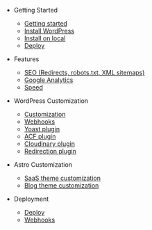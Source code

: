 - Getting Started

  - [Getting started](README.md 'How to get started with AstroWP')
  - [Install WordPress](install-wordpress.md 'How to install headless WordPress')
  - [Install on local](local-install.md 'How to install and clone AstroWP on your local machine')
  - [Deploy](deploy.md 'How to deploy your AstroWP site')
  
- Features

  - [SEO (Redirects, robots.txt, XML sitemaps)](seo.md)
  - [Google Analytics](google-analytics.md 'How to setup Google Analytics')
  - [Speed](speed.md)

- WordPress Customization

   - [Customization](wordpress-customization.md)
   - [Webhooks](webhooks.md 'How to setup and customize Webhooks')
   - [Yoast plugin](yoast.md 'How to use the Yoast SEO WordPress plugin')
   - [ACF plugin](acf.md 'How to use the Advanced Custom Fields WordPress plugin')
   - [Cloudinary plugin](cloudinary.md 'How to setup the Cloudinary WordPress plugin')
   - [Redirection plugin](redirection-plugin.md 'How to use the Redirections WordPress plugin')

- Astro Customization

  - [SaaS theme customization](saas-theme.md 'How to configure and customize the AstroWP SaaS starter theme')
  - [Blog theme customization](blog-theme.md 'How to configure and customize the AstroWP Blog starter theme')

- Deployment

  - [Deploy](deploy.md 'How to deploy your AstroWP site')
  - [Webhooks](webhooks.md 'How to setup Webhooks to auto-deploy your site')
